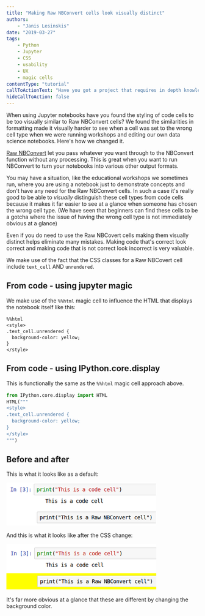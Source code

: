 ```yaml
---
title: "Making Raw NBConvert cells look visually distinct"
authors:
    - "Janis Lesinskis"
date: "2019-03-27"
tags:
    - Python
    - Jupyter
    - CSS
    - usability
    - UX
    - magic cells
contentType: "tutorial"
callToActionText: "Have you got a project that requires in depth knowledge of Python or Jupyter notebooks? Interested in how your company could benefit from our extensive experience in running workshops? We'd love to hear about it so fill in the form below with some details and we will get back to you as soon as possible."
hideCallToAction: false
---
```


When using Jupyter notebooks have you found the styling of code cells to be too visually similar to Raw NBConvert cells? We found the similarities in formatting made it visually harder to see when a cell was set to the wrong cell type when we were running workshops and editing our own data science notebooks. Here's how we changed it.

<!-- end excerpt -->

[Raw NBConvert](https://ipython.org/ipython-doc/3/notebook/nbformat.html#raw-nbconvert-cells) let you pass whatever you want through to the NBConvert function without any processing. This is great when you want to run NBConvert to turn your notebooks into various other output formats.

You may have a situation, like the educational workshops we sometimes run, where you are using a notebook just to demonstrate concepts and don't have any need for the Raw NBConvert cells. In such a case it's really good to be able to _visually_ distinguish these cell types from code cells because it makes it far easier to see at a glance when someone has chosen the wrong cell type. (We have seen that beginners can find these cells to be a gotcha where the issue of having the wrong cell type is not immediately obvious at a glance)

Even if you do need to use the Raw NBCovert cells making them visually distinct helps eliminate many mistakes. Making code that's correct look correct and making code that is not correct look incorrect is very valuable.

We make use of the fact that the CSS classes for a Raw NBCovert cell include `text_cell` AND `unrendered`.

## From code - using jupyter magic

We make use of the `%%html` magic cell to influence the HTML that displays the notebook itself like this:

```
%%html
<style>
.text_cell.unrendered {
  background-color: yellow;
} 
</style>
```

## From code - using IPython.core.display

This is functionally the same as the `%%html` magic cell approach above.

```python
from IPython.core.display import HTML
HTML("""
<style>
.text_cell.unrendered {
  background-color: yellow;
} 
</style>
""")
```

## Before and after

This is what it looks like as a default:

![What it looks like before changing the CSS](before.png)

And this is what it looks like after the CSS change:

![What it looks like after changing the CSS](after.png)

It's far more obvious at a glance that these are different by changing the background color.